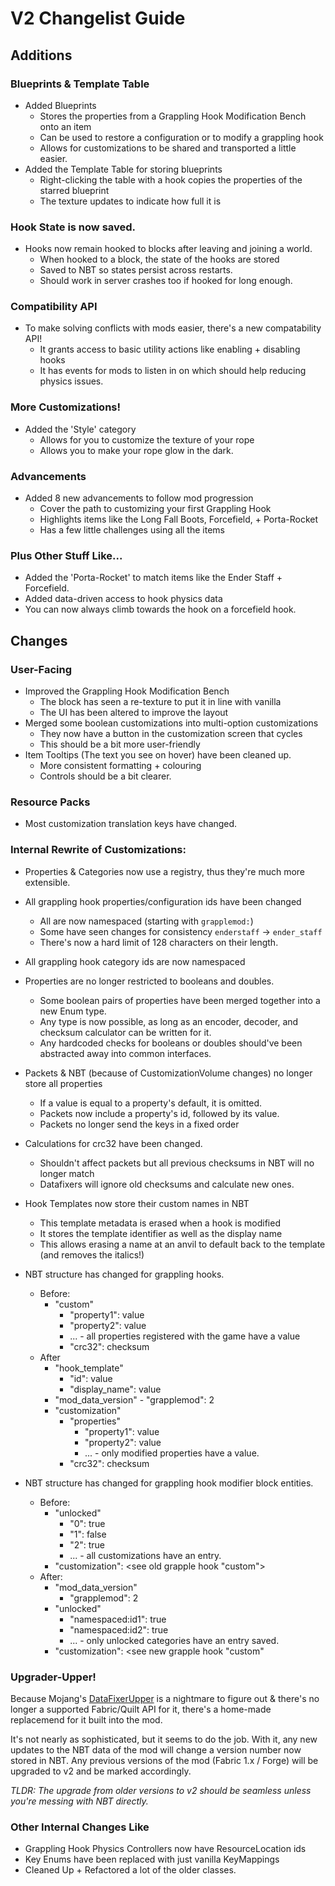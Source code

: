 # V2 Changelist Guide

## Additions

### Blueprints & Template Table

 - Added Blueprints
   - Stores the properties from a Grappling Hook Modification Bench onto an item
   - Can be used to restore a configuration or to modify a grappling hook
   - Allows for customizations to be shared and transported a little easier.
 - Added the Template Table for storing blueprints
   - Right-clicking the table with a hook copies the properties of the starred blueprint
   - The texture updates to indicate how full it is


### Hook State is now saved.

 - Hooks now remain hooked to blocks after leaving and joining a world.
   - When hooked to a block, the state of the hooks are stored
   - Saved to NBT so states persist across restarts.
   - Should work in server crashes too if hooked for long enough.

### Compatibility API

 - To make solving conflicts with mods easier, there's a new compatability API!
   - It grants access to basic utility actions like enabling + disabling hooks
   - It has events for mods to listen in on which should help reducing physics issues.

### More Customizations!

 - Added the 'Style' category
   - Allows for you to customize the texture of your rope
   - Allows you to make your rope glow in the dark.

### Advancements

 - Added 8 new advancements to follow mod progression
   - Cover the path to customizing your first Grappling Hook
   - Highlights items like the Long Fall Boots, Forcefield, + Porta-Rocket
   - Has a few little challenges using all the items


### Plus Other Stuff Like...

 - Added the 'Porta-Rocket' to match items like the Ender Staff + Forcefield.
 - Added data-driven access to hook physics data
 - You can now always climb towards the hook on a forcefield hook.


## Changes

### User-Facing

 - Improved the Grappling Hook Modification Bench
   - The block has seen a re-texture to put it in line with vanilla
   - The UI has been altered to improve the layout
 - Merged some boolean customizations into multi-option customizations
   - They now have a button in the customization screen that cycles
   - This should be a bit more user-friendly
 - Item Tooltips (The text you see on hover) have been cleaned up.
   - More consistent formatting + colouring
   - Controls should be a bit clearer.


### Resource Packs

 - Most customization translation keys have changed.


### Internal Rewrite of Customizations:

 - Properties & Categories now use a registry, thus they're much more extensible.

 - All grappling hook properties/configuration ids have been changed
   - All are now namespaced (starting with `grapplemod:`)
   - Some have seen changes for consistency `enderstaff` -> `ender_staff`
   - There's now a hard limit of 128 characters on their length.

 - All grappling hook category ids are now namespaced

 - Properties are no longer restricted to booleans and doubles.
   - Some boolean pairs of properties have been merged together into a new Enum type.
   - Any type is now possible, as long as an encoder, decoder, and checksum calculator can be written for it.
   - Any hardcoded checks for booleans or doubles should've been abstracted away into common interfaces.
 
 - Packets & NBT (because of CustomizationVolume changes) no longer store all properties
   - If a value is equal to a property's default, it is omitted.
   - Packets now include a property's id, followed by its value.
   - Packets no longer send the keys in a fixed order
 
 - Calculations for crc32 have been changed.
   - Shouldn't affect packets but all previous checksums in NBT will no longer match
   - Datafixers will ignore old checksums and calculate new ones.

 - Hook Templates now store their custom names in NBT
   - This template metadata is erased when a hook is modified
   - It stores the template identifier as well as the display name
   - This allows erasing a name at an anvil to default back to the template (and removes the italics!)

 - NBT structure has changed for grappling hooks.
   - Before:
     - "custom"
       - "property1": value
       - "property2": value
       - ... - all properties registered with the game have a value
       - "crc32": checksum
   - After
     - "hook_template"
       - "id": value 
       - "display_name": value
     - "mod_data_version"
           - "grapplemod": 2
     - "customization"
       - "properties"
         - "property1": value
         - "property2": value
         - ... - only modified properties have a value.
       - "crc32": checksum

 - NBT structure has changed for grappling hook modifier block entities.
   - Before:
       - "unlocked"
           - "0": true
           - "1": false
           - "2": true
           - ... - all customizations have an entry.
       -  "customization": <see old grapple hook "custom">
   - After:
       - "mod_data_version"
           - "grapplemod": 2
       - "unlocked"
           - "namespaced:id1": true
           - "namespaced:id2": true
           - ... - only unlocked categories have an entry saved.
       -  "customization": <see new grapple hook "custom"

### Upgrader-Upper!

Because Mojang's [DataFixerUpper](https://github.com/Mojang/DataFixerUpper) is a nightmare to figure out & there's
no longer a supported Fabric/Quilt API for it, there's a home-made replacemend for it built into the mod.

It's not nearly as sophisticated, but it seems to do the job. With it, any new updates to the NBT data of the mod will
change a version number now stored in NBT. Any previous versions of the mod (Fabric 1.x / Forge) will be upgraded to
v2 and be marked accordingly.

*TLDR: The upgrade from older versions to v2 should be seamless unless you're messing with NBT directly.*


### Other Internal Changes Like

 - Grappling Hook Physics Controllers now have ResourceLocation ids
 - Key Enums have been replaced with just vanilla KeyMappings
 - Cleaned Up + Refactored a lot of the older classes.